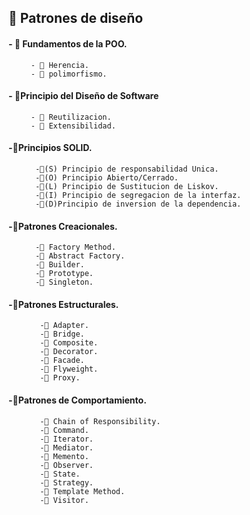##   🚀 Patrones de diseño
####   - 🚀 Fundamentos de la POO.  
         - 🚀 Herencia.
         - 🚀 polimorfismo.
####   - 🚀Principio del Diseño de Software
         - 🚀 Reutilizacion.
         - 🚀 Extensibilidad.
####   -🚀Principios SOLID.
          -🚀(S) Principio de responsabilidad Unica.
          -🚀(O) Principio Abierto/Cerrado.
          -🚀(L) Principio de Sustitucion de Liskov.
          -🚀(I) Principio de segregacion de la interfaz.
          -🚀(D)Principio de inversion de la dependencia.
####   -🚀Patrones Creacionales.
          -🚀 Factory Method.
          -🚀 Abstract Factory.
          -🚀 Builder.
          -🚀 Prototype.
          -🚀 Singleton.

####   -🚀Patrones Estructurales.
           -🚀 Adapter.
           -🚀 Bridge.
           -🚀 Composite.
           -🚀 Decorator.
           -🚀 Facade.
           -🚀 Flyweight.
           -🚀 Proxy.

####   -🚀Patrones de Comportamiento.
           -🚀 Chain of Responsibility.
           -🚀 Command.
           -🚀 Iterator.
           -🚀 Mediator.
           -🚀 Memento.
           -🚀 Observer.
           -🚀 State.
           -🚀 Strategy.
           -🚀 Template Method.
           -🚀 Visitor.